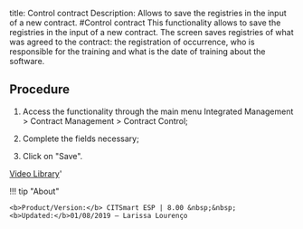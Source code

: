 title: Control contract
Description: Allows to save the registries in the input of a new contract.
#Control contract
This functionality allows to save the registries in the input of a new contract.
The screen saves registries of what was agreed to the contract: the registration of occurrence, who is responsible for the training and what is the date of training about the software.

Procedure
-------------

1.  Access the functionality through the main menu Integrated Management \>
    Contract Management \> Contract Control;

2.  Complete the fields necessary;

3.  Click on "Save".

<i class='fa fa-youtube-play  fa-2x' style='color:#97ce17;vertical-align: middle;'> </i> [Video Library](https://www.youtube.com/playlist?list=PLB5qK2uzf2ROEeoHh3EbsZJxjr9hJSLIV)'

!!! tip "About"

    <b>Product/Version:</b> CITSmart ESP | 8.00 &nbsp;&nbsp;
    <b>Updated:</b>01/08/2019 – Larissa Lourenço

